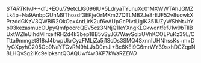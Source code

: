 $START$KIvJ++dfJ+EOu/79etcLlG096lU+5LdryaTYunuXc01MXWWTAhJGMZLk4p+Na9AnbpGUhM9Thozdf3EKjeOrMKm27QTLMB2Je8rEJF52v8uowkXPrzddGKzV3QWBiR2OkOax4ntLirK2uf6eAUpGcPIvtLigIK351UZyWShNt+hYp03kezasmucOUpyQmfpocrcQEV5cz3NNjQ1IeYXngKLGkwqntfefJ1w9bTllBUxtWZleUihdMIrxelfRH2d4k3bep18B5vSyJG7WaySqixUVhKCOLPuKz39L/CTtta9mmgzt818rJ4bwpUkrCyzFMLjZa5j1ScDs3SMQ4SxnnIUHNhssKs+m+D/yGXpyhC205Oo9NaYTGvRM9hLJsD0mJI+Bc6KEi9C6mrWY39sxhDCZqpN8LHQvSg2iKc9eIpksntQOAQUwf4w3KP7kWaRZ$END$
